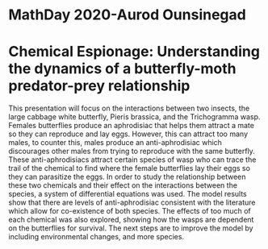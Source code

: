 # MathDay 2020-Aurod Ounsinegad
# Chemical Espionage: Understanding the dynamics of a butterfly-moth predator-prey relationship
This presentation will focus on the interactions between two insects, the large cabbage white butterfly, Pieris brassica, and the Trichogramma wasp. Females butterflies produce an aphrodisiac that helps them attract a mate so they can reproduce and lay eggs. However, this can attract too many males, to counter this, males produce an anti-aphrodisiac which discourages other males from trying to reproduce with the same butterfly. These anti-aphrodisiacs attract certain species of wasp who can trace the trail of the chemical to find where the female butterflies lay their eggs so they can parasitize the eggs. In order to study the relationship between these two chemicals and their effect on the interactions between the species, a system of differential equations was used. The model results show that there are levels of anti-aphrodisiac consistent with the literature which allow for co-existence of both species. The effects of too much of each chemical was also explored, showing how the wasps are dependent on the butterflies for survival. The next steps are to improve the model by including environmental changes, and more species.
